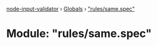 [node-input-validator](../README.md) › [Globals](../globals.md) › ["rules/same.spec"](_rules_same_spec_.md)

# Module: "rules/same.spec"



